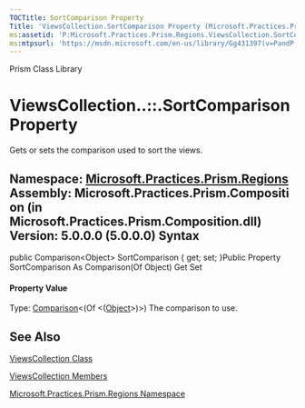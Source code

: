```yaml
---
TOCTitle: SortComparison Property
Title: 'ViewsCollection.SortComparison Property (Microsoft.Practices.Prism.Regions)'
ms:assetid: 'P:Microsoft.Practices.Prism.Regions.ViewsCollection.SortComparison'
ms:mtpsurl: 'https://msdn.microsoft.com/en-us/library/Gg431397(v=PandP.50)'
---
```


Prism Class Library

ViewsCollection..::.SortComparison Property
===========================================

Gets or sets the comparison used to sort the views.

**Namespace:** [Microsoft.Practices.Prism.Regions](https://msdn.microsoft.com/n:microsoft.practices.prism.regions)
**Assembly:** Microsoft.Practices.Prism.Composition (in Microsoft.Practices.Prism.Composition.dll) Version: 5.0.0.0 (5.0.0.0)
Syntax
------

<span id="syntaxToggle"></span>public Comparison&lt;Object&gt; SortComparison { get; set; }Public Property SortComparison As Comparison(Of Object) Get Set
#### Property Value

Type: [Comparison](http://msdn2.microsoft.com/en-us/library/tfakywbh)&lt;(Of &lt;([Object](http://msdn2.microsoft.com/en-us/library/e5kfa45b)&gt;)&gt;)
The comparison to use.

See Also
--------

<span id="seeAlsoToggle"></span>
[ViewsCollection Class](https://msdn.microsoft.com/t:microsoft.practices.prism.regions.viewscollection)

[ViewsCollection Members](https://msdn.microsoft.com/allmembers.t:microsoft.practices.prism.regions.viewscollection)

[Microsoft.Practices.Prism.Regions Namespace](https://msdn.microsoft.com/n:microsoft.practices.prism.regions)
